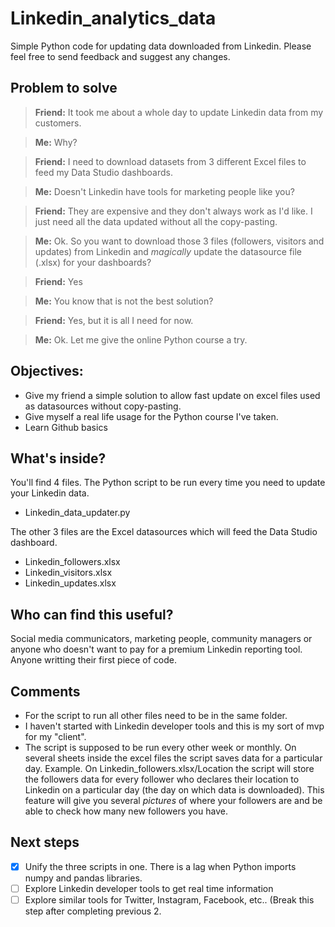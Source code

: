 # Linkedin_analytics_data
Simple Python code for updating data downloaded from Linkedin.
Please feel free to send feedback and suggest any changes.

## Problem to solve
> **Friend:** It took me about a whole day to update Linkedin data from my customers.

> **Me:** Why?

> **Friend:** I need to download datasets from 3 different Excel files to feed my Data Studio dashboards.

> **Me:** Doesn't Linkedin have tools for marketing people like you?

> **Friend:** They are expensive and they don't always work as I'd like. I just need all the data updated without all the copy-pasting.

> **Me:** Ok. So you want to download those 3 files (followers, visitors and updates) from Linkedin and *magically* update the datasource file (.xlsx) for your dashboards?

> **Friend:** Yes

> **Me:** You know that is not the best solution?

> **Friend:** Yes, but it is all I need for now.

> **Me:** Ok. Let me give the online Python course a try.

## Objectives:
- Give my friend a simple solution to allow fast update on excel files used as datasources without copy-pasting.
- Give myself a real life usage for the Python course I've taken.
- Learn Github basics

## What's inside? 
You'll find 4 files. The Python script to be run every time you need to update your Linkedin data.
- Linkedin_data_updater.py

The other 3 files are the Excel datasources which will feed the Data Studio dashboard.
- Linkedin_followers.xlsx
- Linkedin_visitors.xlsx
- Linkedin_updates.xlsx

## Who can find this useful?
Social media communicators, marketing people, community managers or anyone who doesn't want to pay for a premium Linkedin reporting tool.
Anyone writting their first piece of code.

## Comments
- For the script to run all other files need to be in the same folder.
- I haven't started with Linkedin developer tools and this is my sort of mvp for my "client".
- The script is supposed to be run every other week or monthly. On several sheets inside the excel files the script saves data for a particular day. Example. On Linkedin_followers.xlsx/Location the script will store the followers data for every follower who declares their location to Linkedin on a particular day (the day on which data is downloaded). This feature will give you several *pictures* of where your followers are and be able to check how many new followers you have.

## Next steps
- [X] Unify the three scripts in one. There is a lag when Python imports numpy and pandas libraries.
- [ ] Explore Linkedin developer tools to get real time information
- [ ] Explore similar tools for Twitter, Instagram, Facebook, etc.. (Break this step after completing previous 2.
